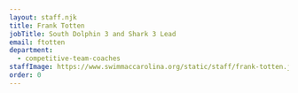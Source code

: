 ```yaml
---
layout: staff.njk
title: Frank Totten
jobTitle: South Dolphin 3 and Shark 3 Lead
email: ftotten
department:
  - competitive-team-coaches
staffImage: https://www.swimmaccarolina.org/static/staff/frank-totten.jpg
order: 0
---
```

